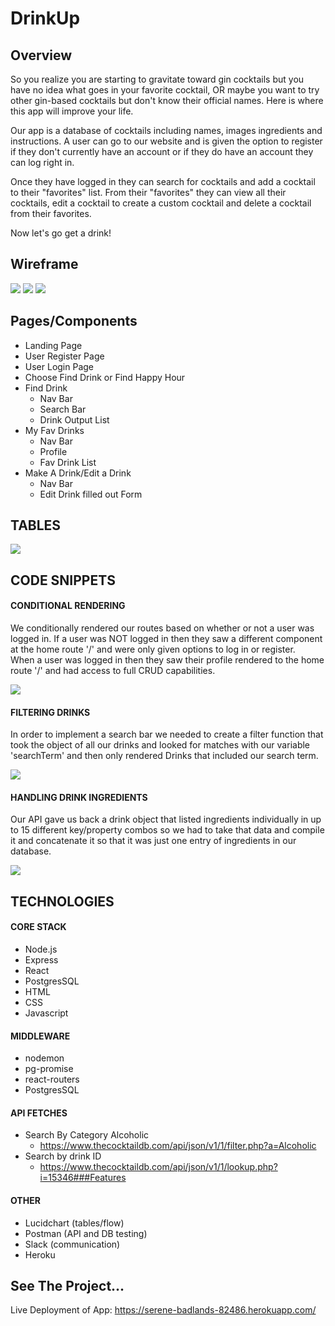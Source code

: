 # DrinkUp

## Overview
So you realize you are starting to gravitate toward gin cocktails but you have no idea
what goes in your favorite cocktail, OR maybe you want to try other gin-based cocktails but don't know their official names.  Here is where this app will improve your life.    

Our app is a database of cocktails including names, images ingredients and instructions. A user can go to our website and is given the option to register if they
don't currently have an account or if they do have an account they can log right in.  

Once they have logged in they can search for cocktails and add a
cocktail to their "favorites" list.  From their "favorites" they can view all their cocktails, edit a cocktail to create a custom cocktail and delete a cocktail from their favorites.    

Now let's go get a drink!

## Wireframe
![](images/wireframe/wireframe_XD1.jpg)
![](images/wireframe/wireframe_XD2.jpg)
![](images/wireframe/wireframe_XD3.jpg)

## Pages/Components
+ Landing Page
+ User Register Page
+ User Login Page
+ Choose Find Drink or Find Happy Hour
+ Find Drink
    + Nav Bar
    + Search Bar
    + Drink Output List
+ My Fav Drinks
    + Nav Bar
    + Profile
    + Fav Drink List
+ Make A Drink/Edit a Drink
    + Nav Bar
    + Edit Drink filled out Form


## TABLES  
![](images/tables/tables.png)  

## CODE SNIPPETS
#### CONDITIONAL RENDERING
  We conditionally rendered our routes based on whether or not a user was logged in.  If a user was NOT logged in then they saw a different component at the home route '/' and were only given options to log in or register.  
  When a user was logged in then they saw their profile rendered to the home route '/' and had access to full CRUD capabilities.  

![](images/code_snippets/conditional_rendering.png)
#### FILTERING DRINKS
  In order to  implement a search bar we needed to create a filter function that took the object of all our drinks and looked for matches with our variable 'searchTerm' and then only rendered Drinks that included our search term.  

![](images/code_snippets/filter_drinks.png)
#### HANDLING DRINK INGREDIENTS
  Our API gave us back a drink object that listed ingredients individually
  in up to 15 different key/property combos so we had to take that data and compile it
  and concatenate it so that it was just one entry of ingredients in our database.  

![](images/code_snippets/handle_ingredients.png)

## TECHNOLOGIES  

#### CORE STACK
+ Node.js
+ Express
+ React
+ PostgresSQL
+ HTML
+ CSS
+ Javascript

#### MIDDLEWARE
+ nodemon
+ pg-promise
+ react-routers
+ PostgresSQL

#### API FETCHES
+ Search By Category Alcoholic
    + https://www.thecocktaildb.com/api/json/v1/1/filter.php?a=Alcoholic
+ Search by drink ID
    + https://www.thecocktaildb.com/api/json/v1/1/lookup.php?i=15346###Features

#### OTHER
+ Lucidchart (tables/flow)
+ Postman (API and DB testing)
+ Slack (communication)
+ Heroku

## See The Project...
Live Deployment of App:
https://serene-badlands-82486.herokuapp.com/
